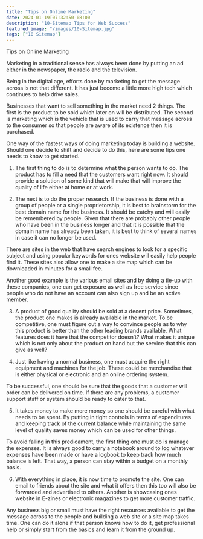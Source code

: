 ```yaml
---
title: "Tips on Online Marketing"
date: 2024-01-19T07:32:50-08:00
description: "10-Sitemap Tips for Web Success"
featured_image: "/images/10-Sitemap.jpg"
tags: ["10 Sitemap"]
---
```


Tips on Online Marketing


Marketing in a traditional sense has always been done by putting an ad either in the newspaper, the radio and the television. 

Being in the digital age, efforts done by marketing to get the message across is not that different. It has just become a little more high tech which continues to help drive sales.

Businesses that want to sell something in the market need 2 things. The first is the product to be sold which later on will be distributed. The second is marketing which is the vehicle that is used to carry that message across to the consumer so that people are aware of its existence then it is purchased.

One way of the fastest ways of doing marketing today is building a website. Should one decide to shift and decide to do this, here are some tips one needs to know to get started.

1.	The first thing to do is to determine what the person wants to do. The product has to fill a need that the customers want right now. It should provide a solution of some kind that will make that will improve the quality of life either at home or at work. 

2.	The next is to do the proper research. If the business is done with a group of people or a single proprietorship, it is best to brainstorm for the best domain name for the business. It should be catchy and will easily be remembered by people. Given that there are probably other people who have been in the business longer and that it is possible that the domain name has already been taken, it is best to think of several names in case it can no longer be used.

There are sites in the web that have search engines to look for a specific subject and using popular keywords for ones website  will easily help people find it. These sites also allow one to make a site map which can be downloaded in minutes for a small fee.  

Another good example is the various email sites and by doing a tie-up with these companies, one can get exposure as well as free service since people who do not have an account can also sign up and be an active member. 

3.	A product of good quality should be sold at a decent price. Sometimes, the product one makes is already available in the market. To be competitive, one must figure out a way to convince people as to why this product is better than the other leading brands available. What features does it have that the competitor doesn’t? What makes it unique which is not only about the product on hand but the service that this can give as well?

4.	Just like having a normal business, one must acquire the right equipment and machines for the job. These could be merchandise that is either physical or electronic and an online ordering system. 

To be successful, one should be sure that the goods that a customer will order can be delivered on time. If there are any problems, a customer support staff or system should be ready to cater to that.  

5.	It takes money to make more money so one should be careful with what needs to be spent. By putting in tight controls in terms of expenditures and keeping track of the current balance while maintaining the same level of quality saves money which can be used for other things.

To avoid falling in this predicament, the first thing one must do is manage the expenses.  It is always good to carry a notebook around to log whatever expenses have been made or have a logbook to keep track how much balance is left. That way, a person can stay within a budget on a monthly basis.

6.	With everything in place, it is now time to promote the site. One can email to friends about the site and what it offers then this too will also be forwarded and advertised to others. Another is showcasing ones website in E-zines or electronic magazines to get more customer traffic.

Any business big or small must have the right resources available to get the message across to the people and building a web site or a site map takes time. One can do it alone if that person knows how to do it, get professional help or simply start from the basics and learn it from the ground up.





